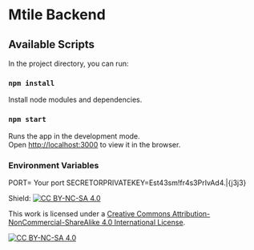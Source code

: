 # Mtile Backend

## Available Scripts

In the project directory, you can run:

### `npm install`

Install node modules and dependencies.

### `npm start`

Runs the app in the development mode.\
Open [http://localhost:3000](http://localhost:3000) to view it in the browser.

### Environment Variables

PORT= Your port
SECRETORPRIVATEKEY=Est43sm!fr4s3PrIvAd4.\|{j3j3}

Shield: [![CC BY-NC-SA 4.0][cc-by-nc-sa-shield]][cc-by-nc-sa]

This work is licensed under a
[Creative Commons Attribution-NonCommercial-ShareAlike 4.0 International License][cc-by-nc-sa].

[![CC BY-NC-SA 4.0][cc-by-nc-sa-image]][cc-by-nc-sa]

[cc-by-nc-sa]: http://creativecommons.org/licenses/by-nc-sa/4.0/
[cc-by-nc-sa-image]: https://licensebuttons.net/l/by-nc-sa/4.0/88x31.png
[cc-by-nc-sa-shield]: https://img.shields.io/badge/License-CC%20BY--NC--SA%204.0-lightgrey.svg


